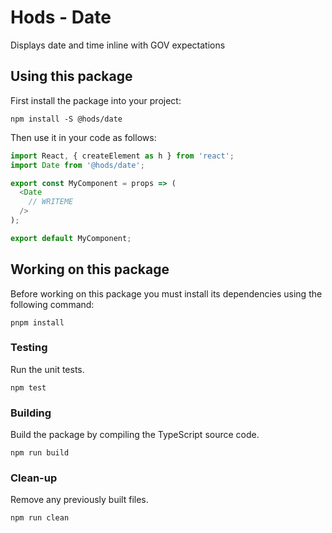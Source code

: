 Hods - Date
===========

Displays date and time inline with GOV expectations


Using this package
------------------

First install the package into your project:

```shell
npm install -S @hods/date
```

Then use it in your code as follows:

```js
import React, { createElement as h } from 'react';
import Date from '@hods/date';

export const MyComponent = props => (
  <Date
    // WRITEME
  />
);

export default MyComponent;
```


Working on this package
-----------------------

Before working on this package you must install its dependencies using
the following command:

```shell
pnpm install
```


### Testing

Run the unit tests.

```shell
npm test
```


### Building

Build the package by compiling the TypeScript source code.

```shell
npm run build
```


### Clean-up

Remove any previously built files.

```shell
npm run clean
```
